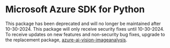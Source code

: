 # Microsoft Azure SDK for Python

This package has been deprecated and will no longer be maintained after 10-30-2024. This package will only receive security fixes until 10-30-2024. To receive updates on new features and non-security bug fixes, upgrade to the replacement package, [azure-ai-vision-imageanalysis](https://pypi.org/project/azure-ai-vision-imageanalysis/).
